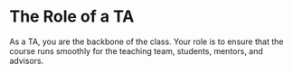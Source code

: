 # The Role of a TA

As a TA, you are the backbone of the class. Your role is to ensure that the course runs smoothly for the teaching team, students, mentors, and advisors.
